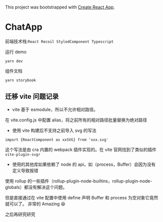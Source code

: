 This project was bootstrapped with [Create React App](https://github.com/facebook/create-react-app).

# ChatApp

前端技术栈:`React Recoil StyledComponent Typescript`

运行 demo

`yarn dev`

组件文档

`yarn storybook`

## 迁移 vite 问题记录

- vite 基于 esmodule，所以不允许相对路径。

在 vite.config.js 中配置 alias，将之前所有的相对路径批量替换为绝对路径

- 使用 vite 构建后不支持之前导入 svg 的写法

`import {ReactComponent as xxSVG} from 'xxx.svg'`

这个写法是由 cra 内置的 webpack 插件实现的。在 vite 官网找到了类似的插件`vite-plugin-svgr`

- 使用的其他库如果依赖了 node 的 api，如（process，Buffer）会因为没有定义导致报错

使用 rollup 的一些插件（rollup-plugin-node-builtins，rollup-plugin-node-globals）都没有解决这个问题。

但是直接通过在 vite 配置中使用 define 声明 Buffer
和 process 为空对象它竟然就可以了。 非常的 Amazing :laughing:

之后再研究研究
